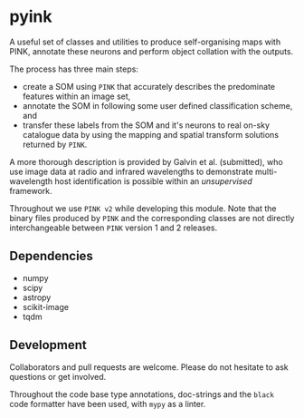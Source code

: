 # pyink

A useful set of classes and utilities to produce self-organising maps with PINK, annotate these neurons and perform object collation with the outputs. 

The process has three main steps:
- create a SOM using `PINK` that accurately describes the predominate features within an image set,
- annotate the SOM in following some user defined classification scheme, and
- transfer these labels from the SOM and it's neurons to real on-sky catalogue data by using the mapping and spatial transform solutions returned by `PINK`.

A more thorough description is provided by Galvin et al. (submitted), who use image data at radio and infrared wavelengths to demonstrate multi-wavelength host identification is possible within an *unsupervised* framework. 

Throughout we use `PINK v2` while developing this module. Note that the binary files produced by `PINK` and the corresponding classes are not directly interchangeable between `PINK` version 1 and 2 releases. 

## Dependencies
- numpy
- scipy
- astropy
- scikit-image
- tqdm

## Development

Collaborators and pull requests are welcome. Please do not hesitate to ask questions or get involved. 

Throughout the code base type annotations, doc-strings and the `black` code formatter have been used, with `mypy` as a linter.  